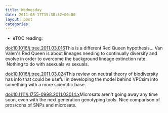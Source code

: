 ```yaml
---
title: Wednesday
date: 2011-08-17T15:30:52+00:00
layout: post
categories:
---
```

  * eTOC reading:

<a href="http://doi.org/10.1016/j.tree.2011.03.016">doi:10.1016/j.tree.2011.03.016</a>This is a different Red Queen hypothesis... Van Valen's Red Queen is about lineages needing to continually diversify and evolve in order to overcome the background lineage extinction rate.  Nothing to do with asexuals vs sexuals.

<a href="http://doi.org/10.1016/j.tree.2011.03.024">doi:10.1016/j.tree.2011.03.024</a>This review on neutral theory of biodiversity has info that could be useful in developing the model behind VPCsim into something with a more scientific base.

<a href="http://doi.org/10.1111/j.1755-0998.2011.03014.x">doi:10.1111/j.1755-0998.2011.03014.x</a>Microsats aren't going away any time soon, even with the next generation genotyping tools. Nice comparison of pros/cons of SNPs and microsats.
